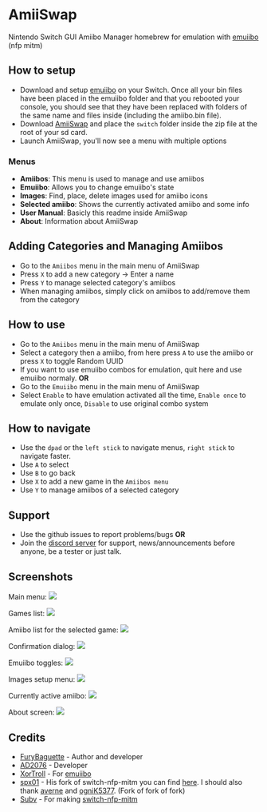 # AmiiSwap
Nintendo Switch GUI Amiibo Manager homebrew for emulation with [emuiibo](https://github.com/XorTroll/emuiibo) (nfp mitm)

## How to setup
- Download and setup [emuiibo](https://github.com/XorTroll/emuiibo) on your Switch. Once all your bin files have been placed in the emuiibo folder and that you rebooted your console, you should see that they have been replaced with folders of the same name and files inside (including the amiibo.bin file).
- Download [AmiiSwap](https://github.com/FuryBaguette/AmiiSwap/releases) and place the `switch` folder inside the zip file at the root of your sd card.
- Launch AmiiSwap, you'll now see a menu with multiple options

### Menus
- **Amiibos**: This menu is used to manage and use amiibos
- **Emuiibo**: Allows you to change emuiibo's state
- **Images**: Find, place, delete images used for amiibo icons
- **Selected amiibo**: Shows the currently activated amiibo and some info
- **User Manual**: Basicly this readme inside AmiiSwap
- **About**: Information about AmiiSwap

## Adding Categories and Managing Amiibos
- Go to the `Amiibos` menu in the main menu of AmiiSwap
- Press `X` to add a new category -> Enter a name
- Press `Y` to manage selected category's amiibos
- When managing amiibos, simply click on amiibos to add/remove them from the category

## How to use
- Go to the `Amiibos` menu in the main menu of AmiiSwap
- Select a category then a amiibo, from here press `A` to use the amiibo or press `X` to toggle Random UUID
- If you want to use emuiibo combos for emulation, quit here and use emuiibo normaly. **OR**
- Go to the `Emuiibo` menu in the main menu of AmiiSwap
- Select `Enable` to have emulation activated all the time, `Enable once` to emulate only once, `Disable` to use original combo system

## How to navigate
- Use the `dpad` or the `left stick` to navigate menus, `right stick` to navigate faster.
- Use `A` to select
- Use `B` to go back
- Use `X` to add a new game in the `Amiibos menu`
- Use `Y` to manage amiibos of a selected category

## Support
- Use the github issues to report problems/bugs **OR**
- Join the [discord server](https://discord.gg/ap6yfR2) for support, news/announcements before anyone, be a tester or just talk.

## Screenshots
Main menu:
![](https://github.com/FuryBaguette/AmiiSwap/blob/master/Screenshots/MainScreen.jpg)

Games list:
![](https://github.com/FuryBaguette/AmiiSwap/blob/master/Screenshots/GameList.jpg)

Amiibo list for the selected game:
![](https://github.com/FuryBaguette/AmiiSwap/blob/master/Screenshots/AmiiboList.jpg)

Confirmation dialog:
![](https://github.com/FuryBaguette/AmiiSwap/blob/master/Screenshots/UseAmiibo.jpg)

Emuiibo toggles:
![](https://github.com/FuryBaguette/AmiiSwap/blob/master/Screenshots/EmuiiboToggle.jpg)

Images setup menu:
![](https://github.com/FuryBaguette/AmiiSwap/blob/master/Screenshots/ImagesMenu.jpg)

Currently active amiibo:
![](https://github.com/FuryBaguette/AmiiSwap/blob/master/Screenshots/ActiveAmiibo.jpg)

About screen:
![](https://github.com/FuryBaguette/AmiiSwap/blob/master/Screenshots/AboutScreen.jpg)

## Credits
- [FuryBaguette](https://github.com/FuryBaguette) - Author and developer
- [AD2076](https://github.com/AD2076) - Developer
- [XorTroll](https://github.com/XorTroll/) - For [emuiibo](https://github.com/XorTroll/emuiibo)
- [spx01](https://github.com/spx01) - His fork of switch-nfp-mitm you can find [here](https://github.com/spx01/switch-nfp-mitm). I should also thank [averne](https://github.com/averne/) and [ogniK5377](https://github.com/ogniK5377). (Fork of fork of fork)
- [Subv](https://github.com/Subv) - For making [switch-nfp-mitm](https://github.com/Subv/switch-nfp-mitm)
